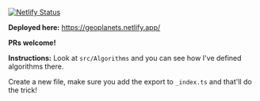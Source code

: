 [![Netlify Status](https://api.netlify.com/api/v1/badges/50386336-600f-4d18-919b-67891dda204f/deploy-status)](https://app.netlify.com/sites/geoplanets/deploys)

**Deployed here:** https://geoplanets.netlify.app/

**PRs welcome!**

**Instructions:** Look at `src/Algorithms` and you can see how I've defined algorithms there. 

Create a new file, make sure you add the export to `_index.ts` and that'll do the trick!

